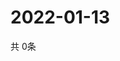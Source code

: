# 2022-01-13
  共 0条

  <!-- BEGIN -->
  <!-- 最后更新时间Thu Jan 13 2022 15:03:37 GMT+0000 (Coordinated Universal Time) -->
  
  <!-- END -->
  
  